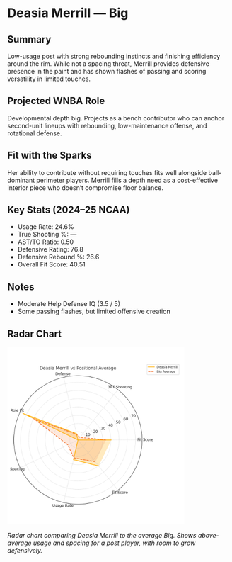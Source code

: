 # Deasia Merrill — Big

## Summary

Low-usage post with strong rebounding instincts and finishing efficiency around the rim. While not a spacing threat, Merrill provides defensive presence in the paint and has shown flashes of passing and scoring versatility in limited touches.

## Projected WNBA Role

Developmental depth big. Projects as a bench contributor who can anchor second-unit lineups with rebounding, low-maintenance offense, and rotational defense.

## Fit with the Sparks

Her ability to contribute without requiring touches fits well alongside ball-dominant perimeter players. Merrill fills a depth need as a cost-effective interior piece who doesn’t compromise floor balance.

## Key Stats (2024–25 NCAA)

- Usage Rate: 24.6%  
- True Shooting %: —  
- AST/TO Ratio: 0.50  
- Defensive Rating: 76.8  
- Defensive Rebound %: 26.6  
- Overall Fit Score: 40.51

## Notes

- Moderate Help Defense IQ (3.5 / 5)  
- Some passing flashes, but limited offensive creation

## Radar Chart

<img src="https://github.com/mathwanheda/wnba-analytics-capstone/raw/main/sparks-fit-score/images/deasia_merrill_radar_chart.png" alt="Radar Chart" width="400"/>

*Radar chart comparing Deasia Merrill to the average Big. Shows above-average usage and spacing for a post player, with room to grow defensively.*

